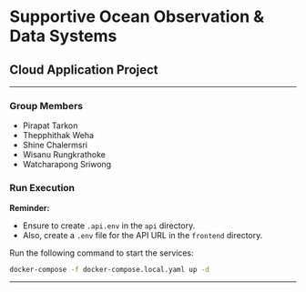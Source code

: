 # Supportive Ocean Observation & Data Systems
## Cloud Application Project

---

### Group Members
- Pirapat Tarkon
- Thepphithak Weha
- Shine Chalermsri
- Wisanu Rungkrathoke
- Watcharapong Sriwong

### Run Execution

**Reminder:**
- Ensure to create `.api.env` in the `api` directory.
- Also, create a `.env` file for the API URL in the `frontend` directory.

Run the following command to start the services:

```bash
docker-compose -f docker-compose.local.yaml up -d
```

---
